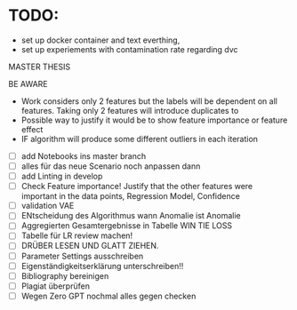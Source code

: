# TODO:

- set up docker container and text everthing, 
- set up experiements with contamination rate regarding dvc

MASTER THESIS

BE AWARE 

- Work considers only 2 features but the labels will be dependent on all features. Taking only 2 features will introduce duplicates to 
- Possible way to justify it would be to show feature importance or feature effect
- IF algorithm will produce some different outliers in each iteration

- [ ] add Notebooks ins master branch
- [ ] alles für das neue Scenario noch anpassen dann
- [ ] add Linting in develop 
- [ ] Check Feature importance! Justify that the other features were important in the data points, Regression Model, Confidence 
- [ ] validation VAE
- [ ] ENtscheidung des Algorithmus wann Anomalie ist Anomalie
- [ ] Aggregierten Gesamtergebnisse in Tabelle WIN TIE LOSS
- [ ] Tabelle für LR review machen!
- [ ] DRÜBER LESEN UND GLATT ZIEHEN.
- [ ] Parameter Settings ausschreiben
- [ ] Eigenständigkeitserklärung unterschreiben!!
- [ ] Bibliography bereinigen
- [ ] Plagiat überprüfen
- [ ] Wegen Zero GPT nochmal alles gegen checken